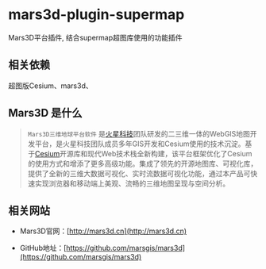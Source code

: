 # mars3d-plugin-supermap

Mars3D平台插件, 结合supermap超图库使用的功能插件

## 相关依赖

超图版Cesium、mars3d、

## Mars3D 是什么

> `Mars3D三维地球平台软件` 是[火星科技](http://marsgis.cn/)团队研发的二三维一体的WebGIS地图开发平台，是火星科技团队成员多年GIS开发和Cesium使用的技术沉淀。基于[Cesium](https://cesium.com/cesiumjs/)开源库和现代Web技术栈全新构建，该平台框架优化了Cesium的使用方式和增添了更多高级功能。集成了领先的开源地图库、可视化库，提供了全新的三维大数据可视化、实时流数据可视化功能，通过本产品可快速实现浏览器和移动端上美观、流畅的三维地图呈现与空间分析。

## 相关网站

- Mars3D官网：[http://mars3d.cn](http://mars3d.cn)

- GitHub地址：[https://github.com/marsgis/mars3d](https://github.com/marsgis/mars3d)
